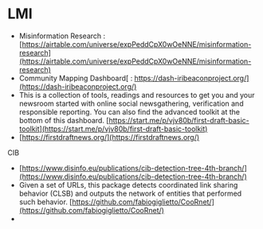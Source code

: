 # LMI

* Misinformation Research : [https://airtable.com/universe/expPeddCpX0wOeNNE/misinformation-research](https://airtable.com/universe/expPeddCpX0wOeNNE/misinformation-research)
* Community Mapping Dashboard[ : https://dash-iribeaconproject.org/](https://dash-iribeaconproject.org/)
* This is a collection of tools, readings and resources to get you and your newsroom started with online social newsgathering, verification and responsible reporting. You can also find the advanced toolkit at the bottom of this dashboard. [https://start.me/p/vjv80b/first-draft-basic-toolkit](https://start.me/p/vjv80b/first-draft-basic-toolkit)
* [https://firstdraftnews.org/](https://firstdraftnews.org/)

CIB

* [https://www.disinfo.eu/publications/cib-detection-tree-4th-branch/](https://www.disinfo.eu/publications/cib-detection-tree-4th-branch/)
* Given a set of URLs, this package detects coordinated link sharing behavior \(CLSB\) and outputs the network of entities that performed such behavior. [https://github.com/fabiogiglietto/CooRnet/](https://github.com/fabiogiglietto/CooRnet/)
* 
